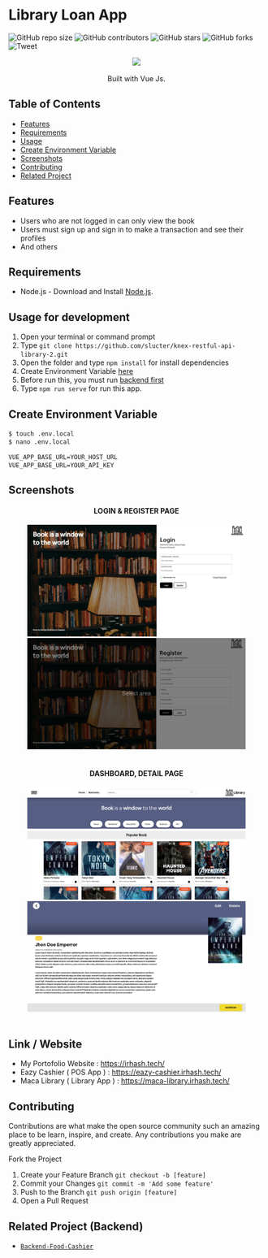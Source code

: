 # Library Loan App

![GitHub repo size](https://img.shields.io/github/repo-size/slucter/new-library-vue)
![GitHub contributors](https://img.shields.io/github/contributors/slucter/new-library-vue)
![GitHub stars](https://img.shields.io/github/stars/slucter/new-library-vue?style=social)
![GitHub forks](https://img.shields.io/github/forks/slucter/new-library-vue?style=social)
![Tweet](https://img.shields.io/twitter/url?url=https%3A%2F%2Fgithub.com/slucter/new-library-vue)

<p align="center">
  <img height="100" src="https://vuejs.org/images/logo.png">
</p>
<p align="center">
  Built with Vue Js.
</p>

## Table of Contents

- [Features](#features)
- [Requirements](#requirements)
- [Usage](#usage-for-development)
- [Create Environment Variable](#create-environment-variable)
- [Screenshots](#screenshots)
- [Contributing](#contributing)
- [Related Project](#related-project-backend)

## Features

- Users who are not logged in can only view the book
- Users must sign up and sign in to make a transaction and see their profiles
- And others

## Requirements

- Node.js - Download and Install [Node.js](https://nodejs.org/en/).

## Usage for development

1. Open your terminal or command prompt
2. Type `git clone https://github.com/slucter/knex-restful-api-library-2.git`
3. Open the folder and type `npm install` for install dependencies
4. Create Environment Variable [here](#create-environment-variable)
5. Before run this, you must run [backend first](#related-project-backend)
6. Type `npm run serve` for run this app.

## Create Environment Variable

```
$ touch .env.local
$ nano .env.local
```

```
VUE_APP_BASE_URL=YOUR_HOST_URL
VUE_APP_BASE_URL=YOUR_API_KEY
```

## Screenshots

<div align="center">
    <h4 align="center">LOGIN & REGISTER PAGE</h4>
    <img width="430" src="./src/assets/img/thumb-readme/library-login.png">
  <img width="430" src="./src/assets/img/thumb-readme/library-register.png">
</div>
<br>
<div align="center">
    <h4 align="center">DASHBOARD, DETAIL PAGE</h4>
    <img width="430" src="./src/assets/img/thumb-readme/library-dashboard.png">
    <img width="430" src="./src/assets/img/thumb-readme/library-detail.png">  
</div>
<br>

## Link / Website

- My Portofolio Website : https://irhash.tech/
- Eazy Cashier ( POS App ) : https://eazy-cashier.irhash.tech/
- Maca Library ( Library App ) : https://maca-library.irhash.tech/


## Contributing

Contributions are what make the open source community such an amazing place to be learn, inspire, and create. Any contributions you make are greatly appreciated.

Fork the Project
1. Create your Feature Branch  ```git checkout -b [feature]```
2. Commit your Changes ```git commit -m 'Add some feature'```
3. Push to the Branch ```git push origin [feature]```
4. Open a Pull Request


## Related Project (Backend)

* [`Backend-Food-Cashier`](https://github.com/slucter/knex-restful-api-library-2)

